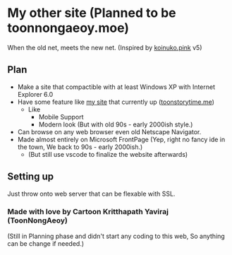# My other site (Planned to be toonnongaeoy.moe)
When the old net, meets the new net. (Inspired by [koinuko.pink](https://koinuko.pink/) v5)

## Plan
- Make a site that compactible with at least Windows XP with Internet Explorer 6.0
- Have some feature like [my site](https://github.com/toonnongaeoy/mysite) that currently up ([toonstorytime.me](https://toonstorytime.me))
  - Like
    - Mobile Support
    - Modern look (But with old 90s - early 2000ish style.)
- Can browse on any web browser even old Netscape Navigator.
- Made almost entirely on Microsoft FrontPage (Yep, right no fancy ide in the town, We back to 90s - early 2000ish.)
  - (But still use vscode to finalize the website afterwards)

## Setting up
Just throw onto web server that can be flexable with SSL.

### Made with love by Cartoon Kritthapath Yaviraj (ToonNongAeoy)
(Still in Planning phase and didn't start any coding to this web, So anything can be change if needed.)
